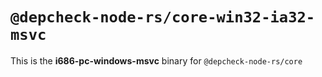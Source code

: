 # `@depcheck-node-rs/core-win32-ia32-msvc`

This is the **i686-pc-windows-msvc** binary for `@depcheck-node-rs/core`
